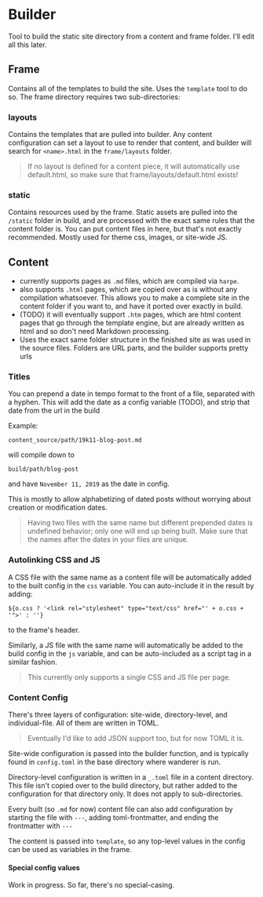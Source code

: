 # Builder

Tool to build the static site directory from a content and frame folder. I'll edit all this later.

## Frame

Contains all of the templates to build the site. Uses the `template` tool to do so. The frame directory requires two sub-directories:

### layouts

Contains the templates that are pulled into builder. Any content configuration can set a layout to use to render that content, and builder will search for `<name>.html` in the `frame/layouts` folder.

> If no layout is defined for a content piece, it will automatically use default.html, so make sure that frame/layouts/default.html exists!

### static

Contains resources used by the frame. Static assets are pulled into the `/static` folder in build, and are processed with the exact same rules that the content folder is. You can put content files in here, but that's not exactly recommended. Mostly used for theme css, images, or site-wide JS.

## Content

* currently supports pages as `.md` files, which are compiled via `harpe`.
* also supports `.html` pages, which are copied over as is without any compilation whatsoever. This allows you to make a complete site in the content folder if you want to, and have it ported over exactly in build.
* (TODO) it will eventually support `.htm` pages, which are html content pages that go through the template engine, but are already written as html and so don't need Markdown processing.
* Uses the exact same folder structure in the finished site as was used in the source files. Folders are URL parts, and the builder supports pretty urls

### Titles

You can prepend a date in tempo format to the front of a file, separated with a hyphen. This will add the date as a config variable (TODO), and strip that date from the url in the build

Example:

```
content_source/path/19k11-blog-post.md
```

will compile down to

```
build/path/blog-post
```

and have `November 11, 2019` as the date in config.

This is mostly to allow alphabetizing of dated posts without worrying about creation or modification dates.

> Having two files with the same name but different prepended dates is undefined behavior; only one will end up being built. Make sure that the names after the dates in your files are unique.

### Autolinking CSS and JS

A CSS file with the same name as a content file will be automatically added to the built config in the `css` variable. You can auto-include it in the result by adding:

```
${o.css ? '<link rel="stylesheet" type="text/css" href="' + o.css + '">' : ''}
```

to the frame's header.

Similarly, a JS file with the same name will automatically be added to the build config in the `js` variable, and can be auto-included as a script tag in a similar fashion.

> This currently only supports a single CSS and JS file per page.

### Content Config

There's three layers of configuration: site-wide, directory-level, and individual-file. All of them are written in TOML.

> Eventually I'd like to add JSON support too, but for now TOML it is.

Site-wide configuration is passed into the builder function, and is typically found in `config.toml` in the base directory where wanderer is run.

Directory-level configuration is written in a `_.toml` file in a content directory. This file isn't copied over to the build directory, but rather added to the configuration for that directory only. It does not apply to sub-directories.

Every built (so `.md` for now) content file can also add configuration by starting the file with `---`, adding toml-frontmatter, and ending the frontmatter with `---`

The content is passed into `template`, so any top-level values in the config can be used as variables in the frame.

#### Special config values

Work in progress. So far, there's no special-casing.